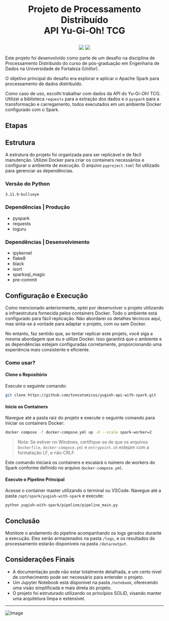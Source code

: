 # <p align="center">Projeto de Processamento Distribuído<br>API Yu-Gi-Oh! TCG</p>

<p align="center">
<img src="http://img.shields.io/static/v1?label=LICENCA&message=N/A&color=GREEN&style=for-the-badge"/>
<img src="http://img.shields.io/static/v1?label=STATUS&message=N/A&color=GREEN&style=for-the-badge"/>
</p>

Este projeto foi desenvolvido como parte de um desafio na disciplina de Processamento Distribuído do curso de pós-graduação em Engenharia de Dados na Universidade de Fortaleza (Unifor). 

O objetivo principal do desafio era explorar e aplicar o Apache Spark para processamento de dados distribuído.

Como caso de uso, escolhi trabalhar com dados da API do Yu-Gi-Oh! TCG. Utilizei a biblioteca <code>requests</code> para a extração dos dados e o <code>pyspark</code> para a transformação e carregamento, todos executados em um ambiente Docker configurado com o Spark.

## Etapas

## Estrutura

A estrutura do projeto foi organizada para ser replicável e de fácil manutenção. Utilizei Docker para criar os containers necessários e configurar o ambiente de execução. O arquivo <code>pyproject.toml</code> foi utilizado para gerenciar as dependências.

### Versão do Python
```bash
3.11.9-bullseye
```

### Dependências | Produção

- pyspark
- requests
- loguru

### Dependências | Desenvolvimento

- ipykernel
- flake8
- black
- isort
- sparksql_magic
- pre-commit

## Configuração e Execução

Como mencionado anteriormente, optei por desenvolver o projeto utilizando a infraestrutura fornecida pelos containers Docker. Todo o ambiente está configurado para fácil replicação. Não abordarei os detalhes técnicos aqui, mas sinta-se à vontade para adaptar o projeto, com ou sem Docker.

No entanto, faz sentido que, ao tentar replicar este projeto, você siga a mesma abordagem que eu e utilize Docker. Isso garantirá que o ambiente e as dependências estejam configuradas corretamente, proporcionando uma experiência mais consistente e eficiente.

### Como usar?

#### Clone o Repositório

Execute o seguinte comando:

```bash
git clone https://github.com/tonsatomicos/yugioh-api-with-spark.git
```

#### Inicie os Containers

Navegue até a pasta raiz do projeto e execute o seguinte comando para iniciar os containers Docker: 

```bash
docker compose -f docker-compose.yml up -d --scale spark-worker=2
```

> Nota: Se estiver no Windows, certifique-se de que os arquivos <code>Dockerfile</code>, <code>docker-compose.yml</code> e <code>entrypoint.sh</code> estejam com a formatação LF, e não CRLF.

Este comando iniciará os containers e escalará o número de workers do Spark conforme definido no arquivo <code>docker-compose.yml</code>.

#### Execute o Pipeline Principal

Acesse o container master utilizando o terminal ou VSCode. Navegue até a pasta <code>/opt/spark/yugioh-with-spark</code> e execute:

```bash
python yugioh-with-spark/pipeline/pipeline_main.py
```

## Conclusão

Monitore o andamento do pipeline acompanhando os logs gerados durante a execução. Eles serão armazenados na pasta <code>/logs</code>, e os resultados do processamento estarão disponíveis na pasta <code>/data/output</code>.

## Considerações Finais

- A documentação pode não estar totalmente detalhada, e um certo nível de conhecimento pode ser necessário para entender o projeto.
- Um Jupyter Notebook está disponível na pasta <code>/notebook</code>, oferecendo uma visão simplificada e mais direta do projeto.
- O projeto foi estruturado utilizando os princípios SOLID, visando manter uma arquitetura limpa e extensível.
<hr>

![Image](https://i.imgur.com/p4vnGAN.gif)

